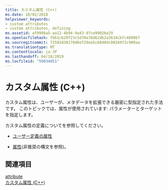 ```yaml
---
title: カスタム属性 (C++)
ms.date: 10/02/2018
helpviewer_keywords:
- custom attributes
- custom attributes, defining
ms.assetid: af9998a5-aa12-4b94-9a43-97ce99026e29
ms.openlocfilehash: fbb1c629f23c5d70a78d62db2a3634cbfc489967
ms.sourcegitcommit: 72583d30170d6ef29ea5c6848dc00169f2c909aa
ms.translationtype: MT
ms.contentlocale: ja-JP
ms.lasthandoff: 04/18/2019
ms.locfileid: "59034051"
---
```

# <a name="custom-attributes-c"></a>カスタム属性 (C++)

カスタム属性は、ユーザーが、メタデータを拡張できる厳密に型指定された手法です。 このトピックでは、属性が使用されています: パラメーターとターゲットを指定します。

カスタム属性の定義についてを参照してください。

- [ユーザー定義の属性](../../extensions/user-defined-attributes-cpp-component-extensions.md)

- [属性](attribute.md)(非推奨の構文を参照)。

## <a name="see-also"></a>関連項目

[attribute](attribute.md)<br/>
[カスタム属性 (C++)](custom-attributes-cpp.md)